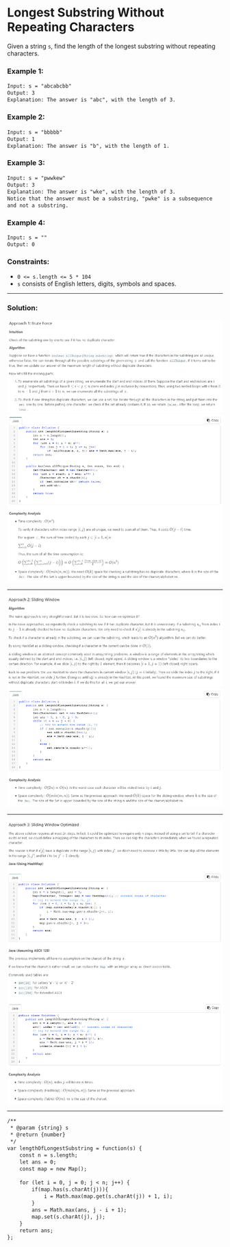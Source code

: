 # Longest Substring Without Repeating Characters

Given a string `s`, find the length of the longest substring without repeating characters.

### Example 1:

```
Input: s = "abcabcbb"
Output: 3
Explanation: The answer is "abc", with the length of 3.
```

### Example 2:

```
Input: s = "bbbbb"
Output: 1
Explanation: The answer is "b", with the length of 1.
```

### Example 3:

```
Input: s = "pwwkew"
Output: 3
Explanation: The answer is "wke", with the length of 3.
Notice that the answer must be a substring, "pwke" is a subsequence and not a substring.
```

### Example 4:

```
Input: s = ""
Output: 0
```

### Constraints:

- `0 <= s.length <= 5 * 104`
- `s` consists of English letters, digits, symbols and spaces.

---

### Solution:

![Approach1_01](pics/LongestSubstringWithoutRepeatingCharacters_Approach1-01.PNG)
![Approach1_02](pics/LongestSubstringWithoutRepeatingCharacters_Approach1-02.PNG)

---

![Approach2-01](pics/LongestSubstringWithoutRepeatingCharacters_Approach2-01.PNG)
![Approach2-02](pics/LongestSubstringWithoutRepeatingCharacters_Approach2-02.PNG)

---

![Approach3-01](pics/LongestSubstringWithoutRepeatingCharacters_Approach3-01.PNG)
![Approach3-02](pics/LongestSubstringWithoutRepeatingCharacters_Approach3-02.PNG)

---

```
/**
 * @param {string} s
 * @return {number}
 */
var lengthOfLongestSubstring = function(s) {
    const n = s.length;
    let ans = 0;
    const map = new Map();

    for (let i = 0, j = 0; j < n; j++) {
        if(map.has(s.charAt(j))){
            i = Math.max(map.get(s.charAt(j)) + 1, i);
        }
        ans = Math.max(ans, j - i + 1);
        map.set(s.charAt(j), j);
    }
    return ans;
};
```
